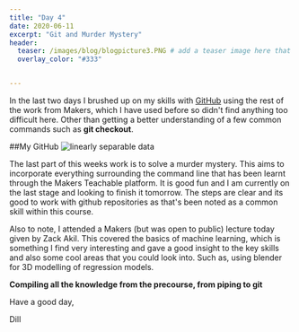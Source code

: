 ```yaml
---
title: "Day 4"
date: 2020-06-11
excerpt: "Git and Murder Mystery"
header:
  teaser: /images/blog/blogpicture3.PNG # add a teaser image here that sums up what the blog post is about for display on blog page, the image should go in the image/blog folder
  overlay_color: "#333"


---
```

In the last two days I brushed up on my skills with [GitHub](https://github.com/dilfyg?tab=repositories) using the rest of the work from Makers, which I have used before so didn't find anything too difficult here. Other than getting a better understanding of a few common commands such as **git checkout**.

##My GitHub
<img src="{{ site.url }}{{ site.baseurl }}/images/blog/blogpicture3.PNG" alt="linearly separable data">

The last part of this weeks work is to solve a murder mystery. This aims to incorporate everything surrounding the command line that has been learnt through the Makers Teachable platform. It is good fun and I am currently on the last stage and looking to finish it tomorrow. The steps are clear and its good to work with github repositories as that's been noted as a common skill within this course.

Also to note, I attended a Makers (but was open to public) lecture today given by Zack Akil. This covered the basics of machine learning, which is something I find very interesting and gave a good insight to the key skills and also some cool areas that you could look into. Such as, using blender for 3D modelling of regression models.

**Compiling all the knowledge from the precourse, from piping to git**

Have a good day,

Dill
